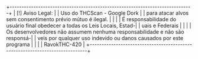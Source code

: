   +-----------------------------------------------------------------------------+
  |  [!] Aviso Legal: 					                                          			|
  |  Uso do THCScan - Google Dork					                                    	|
  |  para atacar alvos sem consentimento prévio mútuo é ilegal.			            |
  |                                                                             |
  |  É responsabilidade do usuário final obedecer a todas os Leis Locais, Estad-|
  |  uais e Federais								                                            | 
  |                                                                             |
  |  Os desenvolvedores não assumem nenhuma responsabilidade e não são responsá-|
  |  veis ​​por qualquer uso indevido ou danos causados ​​por este programa     |
  |                                                                             |
  |                             RavokTHC-420                                    |
  +-----------------------------------------------------------------------------+
